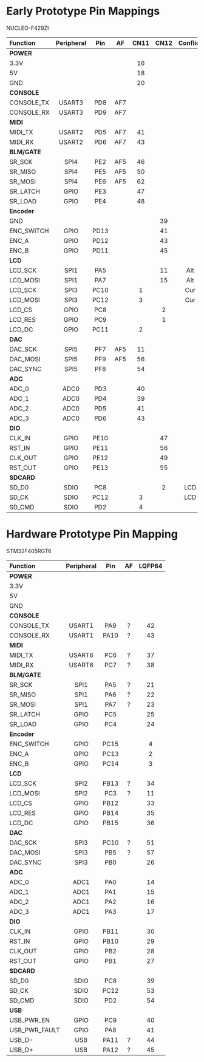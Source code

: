 # Early Prototype Pin Mappings

NUCLEO-F429ZI

| Function      | Peripheral| Pin   | AF    | CN11  | CN12  | Conflict  |
| :---          | :---:     | :---: | :---: | :---: | :---: | :---:     |
| **POWER**     |           |       |       |       |       |
| 3.3V          |           |       |       | 16    |       |
| 5V            |           |       |       | 18    |       |
| GND           |           |       |       | 20    |       |
| **CONSOLE**   |           |       |       |       |       |
| CONSOLE_TX    | USART3    | PD8   | AF7   |       |       |
| CONSOLE_RX    | USART3    | PD9   | AF7   |       |       |
| **MIDI**      |           |       |       |       |       |
| MIDI_TX       | USART2    | PD5   | AF7   | 41    |       |
| MIDI_RX       | USART2    | PD6   | AF7   | 43    |       |
| **BLM/GATE**  |           |       |       |       |       |
| SR_SCK        | SPI4      | PE2   | AF5   | 46    |       |
| SR_MISO       | SPI4      | PE5   | AF5   | 50    |       |
| SR_MOSI       | SPI4      | PE6   | AF5   | 62    |       |
| SR_LATCH      | GPIO      | PE3   |       | 47    |       |
| SR_LOAD       | GPIO      | PE4   |       | 48    |       |
| **Encoder**   |           |       |       |       |       |
| GND           |           |       |       |       | 39    |
| ENC_SWITCH    | GPIO      | PD13  |       |       | 41    |
| ENC_A         | GPIO      | PD12  |       |       | 43    |
| ENC_B         | GPIO      | PD11  |       |       | 45    |
| **LCD**       |           |       |       |       |       |
| LCD_SCK       | SPI1      | PA5   |       |       | 11    | Alt
| LCD_MOSI      | SPI1      | PA7   |       |       | 15    | Alt
| LCD_SCK       | SPI3      | PC10  |       | 1     |       | Cur
| LCD_MOSI      | SPI3      | PC12  |       | 3     |       | Cur
| LCD_CS        | GPIO      | PC8   |       |       | 2     |
| LCD_RES       | GPIO      | PC9   |       |       | 1     |
| LCD_DC        | GPIO      | PC11  |       | 2     |       |
| **DAC**       |           |       |       |       |       |
| DAC_SCK       | SPI5      | PF7   | AF5   | 11    |       |
| DAC_MOSI      | SPI5      | PF9   | AF5   | 56    |       |
| DAC_SYNC      | SPI5      | PF8   |       | 54    |       |
| **ADC**       |           |       |       |       |       |
| ADC_0         | ADC0      | PD3   |       | 40    |       |
| ADC_1         | ADC0      | PD4   |       | 39    |       |
| ADC_2         | ADC0      | PD5   |       | 41    |       |
| ADC_3         | ADC0      | PD6   |       | 43    |       |
| **DIO**       |           |       |       |       |       |
| CLK_IN        | GPIO      | PE10  |       |       | 47    |
| RST_IN        | GPIO      | PE11  |       |       | 56    |
| CLK_OUT       | GPIO      | PE12  |       |       | 49    |
| RST_OUT       | GPIO      | PE13  |       |       | 55    |
| **SDCARD**    |           |       |       |       |       |
| SD_D0         | SDIO      | PC8   |       |       | 2     | LCD
| SD_CK         | SDIO      | PC12  |       | 3     |       | LCD
| SD_CMD        | SDIO      | PD2   |       | 4     |       |

# Hardware Prototype Pin Mapping

STM32F405RGT6

| Function      | Peripheral| Pin   | AF    | LQFP64 |
| :---          | :---:     | :---: | :---: | :---:  |
| **POWER**     |           |       |       |        |
| 3.3V          |           |       |       |        |
| 5V            |           |       |       |        |
| GND           |           |       |       |        |
| **CONSOLE**   |           |       |       |        |
| CONSOLE_TX    | USART1    | PA9   | ?     | 42     |
| CONSOLE_RX    | USART1    | PA10  | ?     | 43     |
| **MIDI**      |           |       |       |        |
| MIDI_TX       | USART6    | PC6   | ?     | 37     |
| MIDI_RX       | USART6    | PC7   | ?     | 38     |
| **BLM/GATE**  |           |       |       |        |
| SR_SCK        | SPI1      | PA5   | ?     | 21     |
| SR_MISO       | SPI1      | PA6   | ?     | 22     |
| SR_MOSI       | SPI1      | PA7   | ?     | 23     |
| SR_LATCH      | GPIO      | PC5   |       | 25     |
| SR_LOAD       | GPIO      | PC4   |       | 24     |
| **Encoder**   |           |       |       |        |
| ENC_SWITCH    | GPIO      | PC15  |       | 4      |
| ENC_A         | GPIO      | PC13  |       | 2      |
| ENC_B         | GPIO      | PC14  |       | 3      |
| **LCD**       |           |       |       |        |
| LCD_SCK       | SPI2      | PB13  | ?     | 34     |
| LCD_MOSI      | SPI2      | PC3   | ?     | 11     |
| LCD_CS        | GPIO      | PB12  |       | 33     |
| LCD_RES       | GPIO      | PB14  |       | 35     |
| LCD_DC        | GPIO      | PB15  |       | 36     |
| **DAC**       |           |       |       |        |
| DAC_SCK       | SPI3      | PC10  | ?     | 51     |
| DAC_MOSI      | SPI3      | PB5   | ?     | 57     |
| DAC_SYNC      | SPI3      | PB0   |       | 26     |
| **ADC**       |           |       |       |        |
| ADC_0         | ADC1      | PA0   |       | 14     |
| ADC_1         | ADC1      | PA1   |       | 15     |
| ADC_2         | ADC1      | PA2   |       | 16     |
| ADC_3         | ADC1      | PA3   |       | 17     |
| **DIO**       |           |       |       |        |
| CLK_IN        | GPIO      | PB11  |       | 30     |
| RST_IN        | GPIO      | PB10  |       | 29     |
| CLK_OUT       | GPIO      | PB2   |       | 28     |
| RST_OUT       | GPIO      | PB1   |       | 27     |
| **SDCARD**    |           |       |       |        |
| SD_D0         | SDIO      | PC8   |       | 39     |
| SD_CK         | SDIO      | PC12  |       | 53     |
| SD_CMD        | SDIO      | PD2   |       | 54     |
| **USB**       |           |       |       |        |
| USB_PWR_EN    | GPIO      | PC9   |       | 40     |
| USB_PWR_FAULT | GPIO      | PA8   |       | 41     |
| USB_D-        | USB       | PA11  | ?     | 44     |
| USB_D+        | USB       | PA12  | ?     | 45     |
